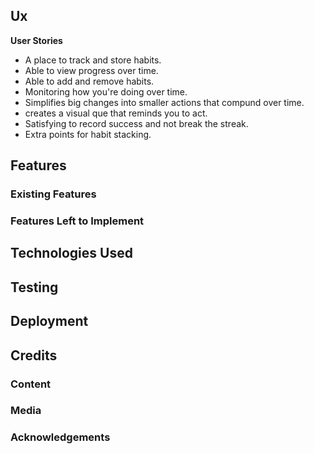 ## Ux
**User Stories**
* A place to track and store habits.
* Able to view progress over time.
* Able to add and remove habits.
* Monitoring how you're doing over time.
* Simplifies big changes into smaller actions that compund over time. 
* creates a visual que that reminds you to act.
* Satisfying to record success and not break the streak.
* Extra points for habit stacking. 

## Features

### Existing Features

### Features Left to Implement

## Technologies Used

## Testing

## Deployment

## Credits

### Content

### Media

### Acknowledgements

